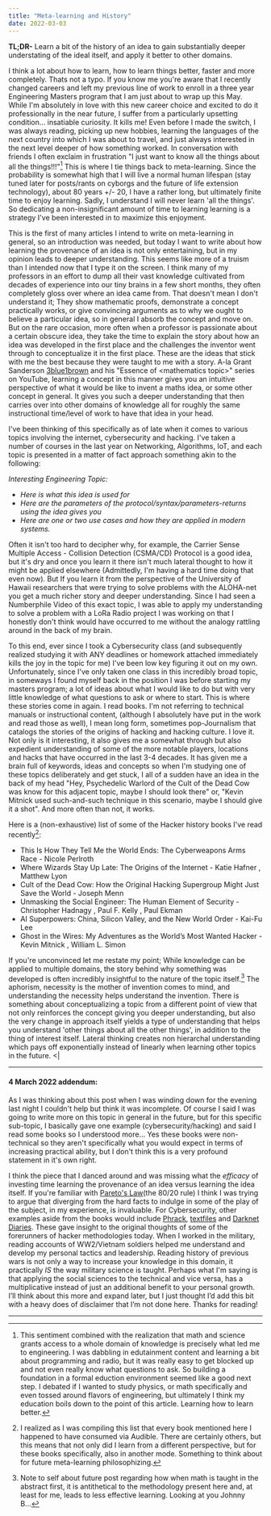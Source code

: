```yaml
---
title: "Meta-learning and History"
date: 2022-03-03
---
```


**TL;DR-** Learn a bit of the history of an idea to gain substantially deeper understating of the ideal itself, and apply it better to other domains.

I think a lot about how to learn, how to learn things better, faster and more completely. Thats not a typo. If you know me you're aware that I recently changed careers and left my previous line of work to enroll in a three year Engineering Masters program that I am just about to wrap up this May. While I'm absolutely in love with this new career choice and excited to do it professionally in the near future, I suffer from a particularly upsetting condition... insatiable curiosity. It kills me! Even before I made the switch, I was always reading, picking up new hobbies, learning the languages of the next country into which I was about to travel, and just always interested in the next level deeper of how something worked. In conversation with friends I often exclaim in frustration "I just want to know all the things about all the things!!!"[^1] This is where I tie things back to meta-learning. Since the probability is somewhat high that I will live a normal human lifespan (stay tuned later for posts/rants on cyborgs and the future of life extension technology), about 80 years +/- 20, I have a rather long, but ultimately finite time to enjoy learning. Sadly, I understand I will never learn 'all the things'. So dedicating a non-insignificant amount of time to learning learning is a strategy I've been interested in to maximize this enjoyment.

This is the first of many articles I intend to write on meta-learning in general, so an introduction was needed, but today I want to write about how learning the provenance of an idea is not only entertaining, but in my opinion leads to deeper understanding. This seems like more of a truism than I intended now that I type it on the screen. I think many of my professors in an effort to dump all their vast knowledge cultivated from decades of experience into our tiny brains in a few short months, they often completely gloss over  where an idea came from. That doesn't mean I don't understand it; They show mathematic proofs, demonstrate a concept practically works, or give convincing arguments as to why we ought to believe a particular idea, so in general I absorb the concept and move on. But on the rare occasion, more often when a professor is passionate about a certain obscure idea, they take the time to explain the story about how an idea was developed in the first place and the challenges the inventor went through to conceptualize it in the first place. These are the ideas that stick with me the best because they were taught to me with a story. A-la Grant Sanderson [3blue1brown](https://www.3blue1brown.com/) and his "Essence of \<mathematics topic\>" series on YouTube, learning a concept in this manner gives you an intuitive perspective of what it would be like to invent a maths idea, or some other concept in general. It gives you such a deeper understanding that then carries over into other domains of knowledge all for roughly the same instructional time/level of work to have that idea in your head.

I've been thinking of this specifically as of late when it comes to various topics involving the internet, cybersecurity and hacking. I've taken a number of courses in the last year on Networking, Algorithms, IoT, and each topic is presented in a matter of fact approach something akin to the following:

_Interesting Engineering Topic:_
- _Here is what this idea is used for_
- _Here are the parameters of the protocol/syntax/parameters-returns using the idea gives you_
- _Here are one or two use cases and how they are applied in modern systems._

Often it isn't too hard to decipher why, for example, the Carrier Sense Multiple Access - Collision Detection (CSMA/CD) Protocol is a good idea, but it's dry and once you learn it there isn't much lateral thought to how it might be applied elsewhere (Admittedly, I'm having a hard time doing that even now). But If you learn it from the perspective of the University of Hawaii researchers that were trying to solve problems with the ALOHA-net you get a much richer story and deeper understanding. Since I had seen a Numberphile Video of this exact topic, I was able to apply my understanding to solve a problem with a LoRa Radio project I was working on that I honestly don't think would have occurred to me without the analogy rattling around in the back of my brain.

To this end, ever since I took a Cybersecurity class (and subsequently realized studying it with ANY deadlines or homework attached immediately kills the joy in the topic for me) I've been low key figuring it out on my own. Unfortunately, since I've only taken one class in this incredibly broad topic, in someways I found myself back in the position I was before starting my masters program; a lot of ideas about what I would like to do but with very little knowledge of what questions to ask or where to start. This is where these stories come in again. I read books. I'm not referring to technical manuals or instructional content, (although I absolutely have put in the work and read those as well), I mean long form, sometimes pop-Journalism that catalogs the stories of the origins of hacking and hacking culture. I love it. Not only is it interesting, it also gives me a somewhat through but also expedient understanding of some of the more notable players, locations and hacks that have occurred in the last 3-4 decades. It has given me a brain full of keywords, ideas and concepts so when I'm studying one of these topics deliberately and get stuck, I all of a sudden have an idea in the back of my head "Hey, Psychedelic Warlord of the Cult of the Dead Cow was know for this adjacent topic, maybe I should look there" or, "Kevin Mitnick used such-and-such technique in this scenario, maybe I should give it a shot". And more often than not, it works.

Here is a (non-exhaustive) list of some of the Hacker history books I've read recently[^2]:

- This Is How They Tell Me the World Ends: The Cyberweapons Arms Race - Nicole Perlroth
- Where Wizards Stay Up Late: The Origins of the Internet - Katie Hafner , Matthew Lyon
- Cult of the Dead Cow: How the Original Hacking Supergroup Might Just Save the World - Joseph Menn
- Unmasking the Social Engineer: The Human Element of Security - Christopher Hadnagy , Paul F. Kelly , Paul Ekman
- AI Superpowers: China, Silicon Valley, and the New World Order - Kai-Fu Lee
- Ghost in the Wires: My Adventures as the World’s Most Wanted Hacker - Kevin Mitnick , William L. Simon


If you're unconvinced let me restate my point; While knowledge can be applied to multiple domains, the story behind why something was developed is often incredibly insightful to the nature of the topic itself.[^3] The aphorism, necessity is the mother of invention comes to mind, and understanding the necessity helps understand the invention. There is something about conceptualizing a topic from a different point of view that not only reinforces the concept giving you deeper understanding, but also the very change in approach itself yields a type of understanding that helps you understand 'other things about all the other things', in addition to the thing of interest itself.  Lateral thinking creates non hierarchal understanding which pays off exponentially instead of linearly when learning other topics in the future. <|

____

#### 4 March 2022 addendum:

As I was thinking about this post when I was winding down for the evening last night I couldn't help but think it was incomplete. Of course I said I was going to write more on this topic in general in the future, but for this specific sub-topic, I basically gave one example (cybersecurity/hacking) and said I read some books so I understood more... Yes these books were non-technical so they aren't specifically what you would expect in terms of increasing practical ability, but I don't think this is a very profound statement in it's own right.

I think the piece that I danced around and was missing what the _efficacy_ of investing time learning the provenance of an idea versus learning the idea itself. If you're familiar with [Pareto's Law](https://en.wikipedia.org/wiki/Pareto_principle)(the 80/20 rule) I think I was trying to argue that diverging from the hard facts to indulge in some of the play of the subject, in my experience, is invaluable. For Cybersecurity, other examples aside from the books would include [Phrack](www.phrack.org), [textfiles](textfiles.com) and [Darknet Diaries](https://darknetdiaries.com/). These gave insight to the original thoughts of some of the forerunners of hacker methodologies today. When I worked in the military, reading accounts of WW2/Vietnam soldiers helped me understand and develop my personal tactics and leadership. Reading history of previous wars is not only a way to increase your knowledge in this domain, it practically _IS_ the way military science is taught. Perhaps what I'm saying is that applying the social sciences to the technical and vice versa, has a multiplicative instead of just an additional benefit to your personal growth. I’ll think about this more and expand later, but I just thought I’d add this bit with a heavy does of disclaimer that I’m not done here. Thanks for reading!

____

[^1]: This sentiment combined with the realization that math and science grants access to a whole domain of knowledge is precisely what led me to engineering. I was dabbling in edutainment content and learning a bit about programming and radio, but it was really easy to get blocked up and not even really know what questions to ask. So building a foundation in a formal eduction environment seemed like a good next step. I debated if I wanted to study physics, or math specifically and even tossed around flavors of engineering, but ultimately I think my education boils down to the point of this article. Learning how to learn better.

[^2]: I realized as I was compiling this list that every book mentioned here I happened to have consumed via Audible. There are certainly others, but this means that not only did I learn from a different perspective, but for these books specifically, also in another mode. Something to think about for future meta-learning philosophizing.

[^3]: Note to self about future post regarding how when math is taught in the abstract first, it is antithetical to the methodology present here and, at least for me, leads to less effective learning. Looking at you Johnny B...
